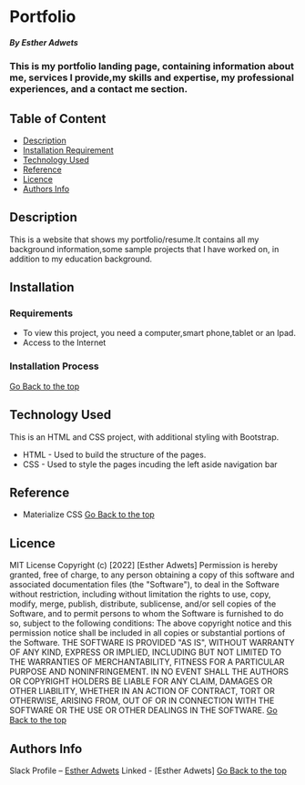 # Portfolio
##### By Esther Adwets
### This is my portfolio landing page, containing information about me, services I provide,my skills and expertise, my professional experiences, and a contact me section. 
## Table of Content
+ [Description](#description)
+ [Installation Requirement](#Installation)
+ [Technology Used](#technology-used)
+ [Reference](#reference)
+ [Licence](#licence)
+ [Authors Info](#author-Info)
## Description
<p>This is a website that shows my portfolio/resume.It contains all my background information,some sample projects that I have worked on, in addition to my education background.</p>

## Installation

### Requirements
* To view this project, you need a computer,smart phone,tablet or an Ipad.
* Access to the Internet
### Installation Process
[Go Back to the top](#portfolio)
## Technology Used 
This is an HTML and CSS project, with additional styling with Bootstrap. 
* HTML - Used to build the structure of the pages.
* CSS - Used to style the pages incuding the left aside navigation bar
## Reference
* Materialize CSS
[Go Back to the top](#portfolio)
## Licence
MIT License
Copyright (c) [2022] [Esther Adwets]
Permission is hereby granted, free of charge, to any person obtaining a copy
of this software and associated documentation files (the "Software"), to deal
in the Software without restriction, including without limitation the rights
to use, copy, modify, merge, publish, distribute, sublicense, and/or sell
copies of the Software, and to permit persons to whom the Software is
furnished to do so, subject to the following conditions:
The above copyright notice and this permission notice shall be included in all
copies or substantial portions of the Software.
THE SOFTWARE IS PROVIDED "AS IS", WITHOUT WARRANTY OF ANY KIND, EXPRESS OR
IMPLIED, INCLUDING BUT NOT LIMITED TO THE WARRANTIES OF MERCHANTABILITY,
FITNESS FOR A PARTICULAR PURPOSE AND NONINFRINGEMENT. IN NO EVENT SHALL THE
AUTHORS OR COPYRIGHT HOLDERS BE LIABLE FOR ANY CLAIM, DAMAGES OR OTHER
LIABILITY, WHETHER IN AN ACTION OF CONTRACT, TORT OR OTHERWISE, ARISING FROM,
OUT OF OR IN CONNECTION WITH THE SOFTWARE OR THE USE OR OTHER DEALINGS IN THE
SOFTWARE.
[Go Back to the top](#portfolio)
## Authors Info
Slack Profile – [Esther Adwets](estheradwets00@gmail.com)
Linked - [Esther Adwets]
[Go Back to the top](#portfolio)






